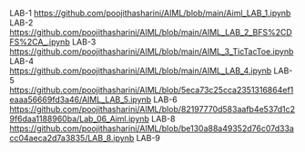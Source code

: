 LAB-1  https://github.com/poojithasharini/AIML/blob/main/Aiml_LAB_1.ipynb
LAB-2  https://github.com/poojithasharini/AIML/blob/main/AIML_LAB_2_BFS%2CDFS%2CA_.ipynb
LAB-3  https://github.com/poojithasharini/AIML/blob/main/AIML_3_TicTacToe.ipynb
LAB-4  https://github.com/poojithasharini/AIML/blob/main/AIML_LAB_4.ipynb
LAB-5  https://github.com/poojithasharini/AIML/blob/5eca73c25cca2351316864ef1eaaa56669fd3a46/AIML_LAB_5.ipynb
LAB-6  https://github.com/poojithasharini/AIML/blob/82197770d583aafb4e537d1c29f6daa1188960ba/Lab_06_Aiml.ipynb
LAB-8  https://github.com/poojithasharini/AIML/blob/be130a88a49352d76c07d33acc04aeca2d7a3835/LAB_8.ipynb
LAB-9
